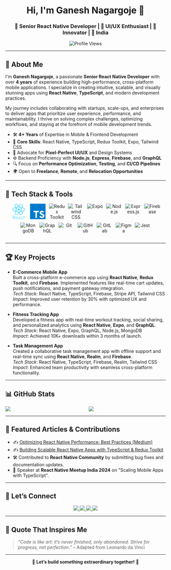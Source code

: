 <!-- Header Banner -->
<div align="center">
  <h1>Hi, I'm Ganesh Nagargoje 👋</h1>
  <h3>🚀 Senior React Native Developer | 🎨 UI/UX Enthusiast | 🌟 Innovator | 📍 India</h3>
  <p>
    <img src="https://komarev.com/ghpvc/?username=ganesh-16n&label=Profile%20Views&color=0e75b6&style=flat" alt="Profile Views" />
  </p>
</div>

---

## 🌟 About Me

I'm **Ganesh Nagargoje**, a passionate **Senior React Native Developer** with over **4 years** of experience building high-performance, cross-platform mobile applications. I specialize in creating intuitive, scalable, and visually stunning apps using **React Native**, **TypeScript**, and modern development practices.

My journey includes collaborating with startups, scale-ups, and enterprises to deliver apps that prioritize user experience, performance, and maintainability. I thrive on solving complex challenges, optimizing workflows, and staying at the forefront of mobile development trends.

- 🛠️ **4+ Years** of Expertise in Mobile & Frontend Development
- 📱 **Core Skills**: React Native, TypeScript, Redux Toolkit, Expo, Tailwind CSS
- 🎨 Advocate for **Pixel-Perfect UI/UX** and Design Systems
- ⚙️ Backend Proficiency with **Node.js**, **Express**, **Firebase**, and **GraphQL**
- 🔍 Focus on **Performance Optimization**, **Testing**, and **CI/CD Pipelines**
- 🌍 Open to **Freelance**, **Remote**, and **Relocation Opportunities**

---

## 🧰 Tech Stack & Tools

<div align="center" style="display: flex; flex-wrap: wrap; gap: 10px; justify-content: center;">
  <!-- Core Technologies -->
  <img src="https://raw.githubusercontent.com/devicons/devicon/master/icons/react/react-original-wordmark.svg" width="50" height="50" alt="React Native" title="React Native" />
  <img src="https://raw.githubusercontent.com/devicons/devicon/master/icons/typescript/typescript-original.svg" width="50" height="50" alt="TypeScript" title="TypeScript" />
  <img src="https://www.vectorlogo.zone/logos/reduxjs/reduxjs-icon.svg" width="50" height="50" alt="Redux Toolkit" title="Redux Toolkit" />
  <img src="https://www.vectorlogo.zone/logos/tailwindcss/tailwindcss-icon.svg" width="50" height="50" alt="Tailwind CSS" title="Tailwind CSS" />
  <img src="https://img.icons8.com/ios/50/000000/expo.png" width="50" height="50" alt="Expo" title="Expo" />
  <!-- Backend & Database -->
  <img src="https://www.vectorlogo.zone/logos/nodejs/nodejs-icon.svg" width="50" height="50" alt="Node.js" title="Node.js" />
  <img src="https://www.vectorlogo.zone/logos/expressjs/expressjs-icon.svg" width="50" height="50" alt="Express.js" title="Express.js" />
  <img src="https://www.vectorlogo.zone/logos/firebase/firebase-icon.svg" width="50" height="50" alt="Firebase" title="Firebase" />
  <img src="https://www.vectorlogo.zone/logos/mongodb/mongodb-icon.svg" width="50" height="50" alt="MongoDB" title="MongoDB" />
  <img src="https://www.vectorlogo.zone/logos/graphql/graphql-icon.svg" width="50" height="50" alt="GraphQL" title="GraphQL" />
  <!-- Tools & Platforms -->
  <img src="https://www.vectorlogo.zone/logos/git-scm/git-scm-icon.svg" width="50" height="50" alt="Git" title="Git" />
  <img src="https://www.vectorlogo.zone/logos/github/github-icon.svg" width="50" height="50" alt="GitHub" title="GitHub" />
  <img src="https://www.vectorlogo.zone/logos/gitlab/gitlab-icon.svg" width="50" height="50" alt="GitLab" title="GitLab" />
  <img src="https://www.vectorlogo.zone/logos/figma/figma-icon.svg" width="50" height="50" alt="Figma" title="Figma" />
  <img src="https://www.vectorlogo.zone/logos/jestjsio/jestjsio-icon.svg" width="50" height="50" alt="Jest" title="Jest" />
</div>

---

## 🏆 Key Projects

- **E-Commerce Mobile App**  
  Built a cross-platform e-commerce app using **React Native**, **Redux Toolkit**, and **Firebase**. Implemented features like real-time cart updates, push notifications, and payment gateway integration.  
  _Tech Stack_: React Native, TypeScript, Firebase, Stripe API, Tailwind CSS  
  _Impact_: Improved user retention by 30% with optimized UX and performance.

- **Fitness Tracking App**  
  Developed a fitness app with real-time workout tracking, social sharing, and personalized analytics using **React Native**, **Expo**, and **GraphQL**.  
  _Tech Stack_: React Native, Expo, GraphQL, Node.js, MongoDB  
  _Impact_: Achieved 10K+ downloads within 3 months of launch.

- **Task Management App**  
  Created a collaborative task management app with offline support and real-time sync using **React Native**, **Realm**, and **Firebase**.  
  _Tech Stack_: React Native, TypeScript, Firebase, Realm, Tailwind CSS  
  _Impact_: Enhanced team productivity with seamless cross-platform functionality.

---

## 📊 GitHub Stats

<div align="center" style="display: flex; justify-content: space-between; gap: 20px; flex-wrap: wrap;">
  <img src="https://github-readme-stats.vercel.app/api?username=ganesh-16n&show_icons=true&theme=radical&hide_border=true" width="48%" />
  <img src="https://github-readme-stats.vercel.app/api/top-langs/?username=ganesh-16n&layout=compact&theme=radical&hide_border=true" width="48%" />
</div>

---

## 📝 Featured Articles & Contributions

- ✍️ [Optimizing React Native Performance: Best Practices (Medium)](https://medium.com/@ganunagargoje16)  
- ✍️ [Building Scalable React Native Apps with TypeScript & Redux Toolkit](https://medium.com/@ganunagargoje16)  
- 🛠️ Contributed to **React Native Community** by submitting bug fixes and documentation updates.  
- 🎤 Speaker at **React Native Meetup India 2024** on "Scaling Mobile Apps with TypeScript".

---

## 🔗 Let’s Connect

<div align="center">
  <a href="https://www.linkedin.com/in/ganesh-nagargoje-3a5238231" target="_blank">
    <img src="https://img.shields.io/badge/LinkedIn-0077B5?style=for-the-badge&logo=linkedin&logoColor=white" />
  </a>
  <a href="https://medium.com/@ganunagargoje16" target="_blank">
    <img src="https://img.shields.io/badge/Medium-12100E?style=for-the-badge&logo=medium&logoColor=white" />
  </a>
  <a href="https://github.com/ganesh-16n" target="_blank">
    <img src="https://img.shields.io/badge/GitHub-181717?style=for-the-badge&logo=github&logoColor=white" />
  </a>
  <a href="mailto:ganunagargoje16@gmail.com">
    <img src="https://img.shields.io/badge/Gmail-D14836?style=for-the-badge&logo=gmail&logoColor=white" />
  </a>
</div>

---

## 📌 Quote That Inspires Me

> _“Code is like art: it’s never finished, only abandoned. Strive for progress, not perfection.”_ – Adapted from Leonardo da Vinci

---

<div align="center">
  <p>🌟 <strong>Let’s build something extraordinary together!</strong> 🌟</p>
</div>
